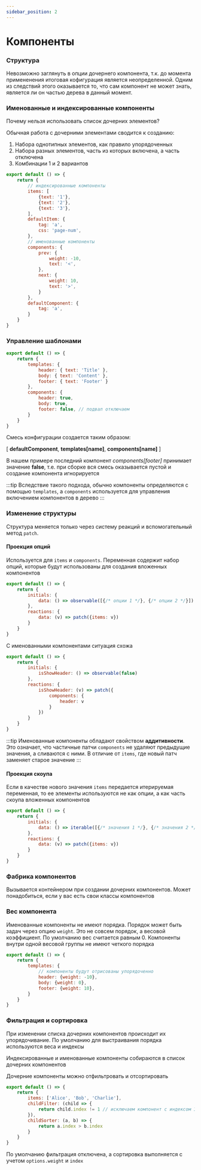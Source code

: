 ```yaml
---
sidebar_position: 2
---
```

# Компоненты


### Структура

Невозможно заглянуть в опции дочернего компонента, т.к. до момента примененения итоговая кофигурация является неопределенной. Одним из следствий этого оказывается то, что сам компонент не может знать, является ли он частью дерева в данный момент. 

### Именованные и индексированные компоненты

Почему нельзя использовать список дочерних элементов?

Обычная работа с дочерними элементами сводится к созданию:
1. Набора однотипных элементов, как правило упорядоченных
2. Набора разных элементов, часть из которых включена, а часть отключена
3. Комбинации 1 и 2 вариантов

```javascript
export default () => {
    return {
        // индексированные компоненты
        items: [
            {text: '1'},
            {text: '2'},
            {text: '3'},
        ],
        defaultItem: {
            tag: 'a',
            css: 'page-num',
        },
        // именованные компоненты
        components: {
            prev: {
                weight: -10,
                text: '<',
            },
            next: {
                weight: 10,
                text: '>',
            }
        },
        defaultComponent: {
            tag: 'a',
        }
    }
}

```

### Управление шаблонами

```javascript
export default () => {
    return {
        templates: {
            header: { text: 'Title' },
            body: { text: 'Content' },
            footer: { text: 'Footer' }
        },
        components: {
            header: true,
            body: true,
            footer: false, // подвал отключаем
        }
    }
}
```

Смесь конфигурации создается таким образом: 

[ **defaultComponent**, **templates[name]**, **components[name]** ]

В нашем примере последний компонент *components[footer]* принимает значение **false**, т.е. при сборке вся смесь оказывается пустой и создание компонента игнорируется

:::tip
Вследствие такого подхода, обычно компоненты определяются с помощью `templates`, а `components` используется для управления включением компонентов в дерево
:::

### Изменение структуры

Структура меняется только через систему реакций и вспомогательный метод `patch`.

#### Проекция опций

Используется для `items` и `components`. Переменная содержит набор опций, которые будут использованы для создания вложенных компонентов

```javascript
export default () => {
    return {
        initials: {
            data: () => observable([{/* опции 1 */}, {/* опции 2 */}])
        },
        reactions: {
            data: (v) => patch({items: v})
        }
    }
}
```

С именованными компонентами ситуация схожа

```javascript
export default () => {
    return {
        initials: {
            isShowHeader: () => observable(false)
        },
        reactions: {
            isShowHeader: (v) => patch({
                components: {
                    header: v
                }
            })
        }
    }
}
```

:::tip
Именованные компоненты обладают свойством **аддитивности**. Это означает, что частичные патчи `components` не удаляют предыдущие значения, а сливаются с ними. В отличие от `items`, где новый патч заменяет старое значение 
:::

#### Проекция скоупа

Если в качестве нового значения `items` передается итерируемая переменная, то ее элементы используются не как опции, а как часть скоупа вложенных компонентов

```javascript
export default () => {
    return {
        initials: {
            data: () => iterable([{/* значения 1 */}, {/* значения 2 */}])
        },
        reactions: {
            data: (v) => patch({items: v})
        }
    }
}
```


### Фабрика компонентов

Вызывается контейнером при создании дочерних компонентов. Может понадобиться, если у вас есть свои классы компонентов

### Вес компонента

Именованные компоненты не имеют порядка. Порядок может быть задач через опцию `weight`. Это не совсем порядок, а весовой коэффициент. По умолчанию вес считается равным 0. Компоненты внутри одной весовой группы не имеют четкого порядка

```javascript
export default () => {
    return {
        templates: {
            // компоненты будут отрисованы упорядоченно
            header: {weight: -10},
            body: {weight: 0},
            footer: {weight: 10},
        }
    }
}
```

### Фильтрация и сортировка

При изменении списка дочерних компонентов происходит их упорядочивание. По умолчанию для выстраивания порядка используются веса и индексы

Индексированные и именованные компоненты собираются в список дочерних компонентов

Дочерние компоненты можно отфильтровать и отсортировать

```javascript
export default () => {
    return {
        items: ['Alice', 'Bob', 'Charlie'],
        childFilter: (child => {
            return child.index != 1 // исключаем компонент с индексом 1
        }),
        childSorter: (a, b) => {
            return a.index > b.index
        }
    }
}
```

По умолчанию фильтрация отключена, а сортировка выполняется с учетом `options.weight` и `index`


